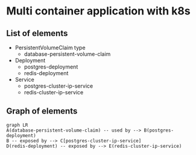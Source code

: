 # Multi container application with k8s

## List of elements
* PersistentVolumeClaim type
    * database-persistent-volume-claim
* Deployment
    * postgres-deployment
    * redis-deployment
* Service
    * postgres-cluster-ip-service
    * redis-cluster-ip-service

## Graph of elements
```mermaid
graph LR
A(database-persistent-volume-claim) -- used by --> B(postgres-deployment)
B -- exposed by --> C[postgres-cluster-ip-service]
D(redis-deployment) -- exposed by --> E(redis-cluster-ip-service)
```
